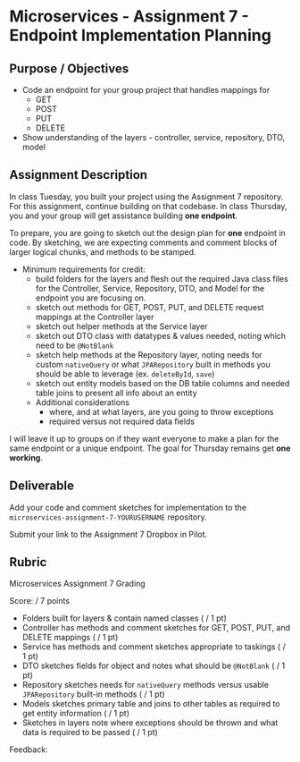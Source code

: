 # Microservices - Assignment 7 - Endpoint Implementation Planning

## Purpose / Objectives

- Code an endpoint for your group project that handles mappings for 
    - GET
    - POST
    - PUT
    - DELETE
- Show understanding of the layers - controller, service, repository, DTO, model

## Assignment Description

In class Tuesday, you built your project using the Assignment 7 repository. For this assignment, continue building on that codebase. In class Thursday, you and your group will get assistance building **one endpoint**.

To prepare, you are going to sketch out the design plan for **one** endpoint in code.  By sketching, we are expecting comments and comment blocks of larger logical chunks, and methods to be stamped.

- Minimum requirements for credit:
    - build folders for the layers and flesh out the required Java class files for the Controller, Service, Repository, DTO, and Model for the endpoint you are focusing on. 
    - sketch out methods for GET, POST, PUT, and DELETE request mappings at the Controller layer
    - sketch out helper methods at the Service layer
    - sketch out DTO class with datatypes & values needed, noting which need to be `@NotBlank`
    - sketch help methods at the Repository layer, noting needs for custom `nativeQuery` or what `JPARepository` built in methods you should be able to leverage (ex. `deleteById`, `save`)
    - sketch out entity models based on the DB table columns and needed table joins to present all info about an entity
    - Additional considerations
        - where, and at what layers, are you going to throw exceptions
        - required versus not required data fields

I will leave it up to groups on if they want everyone to make a plan for the same endpoint or a unique endpoint.  The goal for Thursday remains get **one working**.

## Deliverable

Add your code and comment sketches for implementation to the `microservices-assignment-7-YOURUSERNAME` repository.

Submit your link to the Assignment 7 Dropbox in Pilot.

## Rubric

Microservices Assignment 7 Grading

Score:  / 7 points

- Folders built for layers & contain named classes ( / 1 pt)
- Controller has methods and comment sketches for GET, POST, PUT, and DELETE mappings ( / 1 pt)
- Service has methods and comment sketches appropriate to taskings ( / 1 pt)
- DTO sketches fields for object and notes what should be `@NotBlank` ( / 1 pt)
- Repository sketches needs for `nativeQuery` methods versus usable `JPARepository` built-in methods ( / 1 pt)
- Models sketches primary table and joins to other tables as required to get entity information ( / 1 pt)
- Sketches in layers note where exceptions should be thrown and what data is required to be passed ( / 1 pt)

Feedback: 
